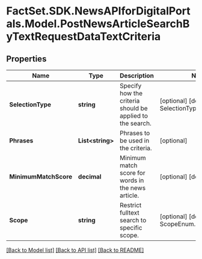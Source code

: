 # FactSet.SDK.NewsAPIforDigitalPortals.Model.PostNewsArticleSearchByTextRequestDataTextCriteria

## Properties

Name | Type | Description | Notes
------------ | ------------- | ------------- | -------------
**SelectionType** | **string** | Specify how the criteria should be applied to the search. | [optional] [default to SelectionTypeEnum.Include]
**Phrases** | **List&lt;string&gt;** | Phrases to be used in the criteria. | [optional] 
**MinimumMatchScore** | **decimal** | Minimum match score for words in the news article. | [optional] [default to 0.7M]
**Scope** | **string** | Restrict fulltext search to specific scope. | [optional] [default to ScopeEnum.All]

[[Back to Model list]](../README.md#documentation-for-models) [[Back to API list]](../README.md#documentation-for-api-endpoints) [[Back to README]](../README.md)

